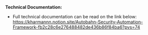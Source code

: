 **Technical Documentation:**
- Full technical documentation can be read on the link below:
    https://kharmannn.notion.site/Autobahn-Security-Automation-Framework-fb2c28c6e276488482de436b86f84ba6?pvs=74
